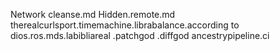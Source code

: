 Network cleanse.md
Hidden.remote.md
therealcurlsport.timemachine.librabalance.according to dios.ros.mds.labibliareal
.patchgod
.diffgod
ancestrypipeline.ci
